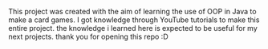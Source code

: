 This project was created with the aim of learning the use of OOP in Java to make a card games. 
I got knowledge through YouTube tutorials to make this entire project.
the knowledge i learned here is expected to be useful for my next projects. thank you for opening this repo :D
